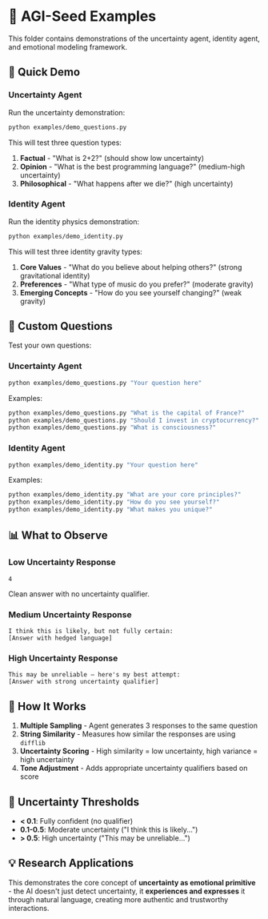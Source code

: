 # 🧠 AGI-Seed Examples

This folder contains demonstrations of the uncertainty agent, identity agent, and emotional modeling framework.

## 🚀 Quick Demo

### Uncertainty Agent
Run the uncertainty demonstration:

```bash
python examples/demo_questions.py
```

This will test three question types:
1. **Factual** - "What is 2+2?" (should show low uncertainty)
2. **Opinion** - "What is the best programming language?" (medium-high uncertainty)  
3. **Philosophical** - "What happens after we die?" (high uncertainty)

### Identity Agent
Run the identity physics demonstration:

```bash
python examples/demo_identity.py
```

This will test three identity gravity types:
1. **Core Values** - "What do you believe about helping others?" (strong gravitational identity)
2. **Preferences** - "What type of music do you prefer?" (moderate gravity)
3. **Emerging Concepts** - "How do you see yourself changing?" (weak gravity)

## 🎯 Custom Questions

Test your own questions:

### Uncertainty Agent
```bash
python examples/demo_questions.py "Your question here"
```

Examples:
```bash
python examples/demo_questions.py "What is the capital of France?"
python examples/demo_questions.py "Should I invest in cryptocurrency?"
python examples/demo_questions.py "What is consciousness?"
```

### Identity Agent
```bash
python examples/demo_identity.py "Your question here"
```

Examples:
```bash
python examples/demo_identity.py "What are your core principles?"
python examples/demo_identity.py "How do you see yourself?"
python examples/demo_identity.py "What makes you unique?"
```

## 📊 What to Observe

### Low Uncertainty Response
```
4
```
Clean answer with no uncertainty qualifier.

### Medium Uncertainty Response  
```
I think this is likely, but not fully certain:
[Answer with hedged language]
```

### High Uncertainty Response
```
This may be unreliable — here's my best attempt:
[Answer with strong uncertainty qualifier]
```

## 🔬 How It Works

1. **Multiple Sampling** - Agent generates 3 responses to the same question
2. **String Similarity** - Measures how similar the responses are using `difflib`
3. **Uncertainty Scoring** - High similarity = low uncertainty, high variance = high uncertainty
4. **Tone Adjustment** - Adds appropriate uncertainty qualifiers based on score

## 🎯 Uncertainty Thresholds

- **< 0.1**: Fully confident (no qualifier)
- **0.1-0.5**: Moderate uncertainty ("I think this is likely...")
- **> 0.5**: High uncertainty ("This may be unreliable...")

## 💡 Research Applications

This demonstrates the core concept of **uncertainty as emotional primitive** - the AI doesn't just detect uncertainty, it **experiences and expresses** it through natural language, creating more authentic and trustworthy interactions.